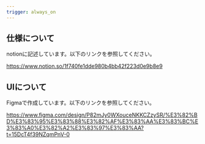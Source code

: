 ```yaml
---
trigger: always_on
---
```


## 仕様について

notionに記述しています。以下のリンクを参照してください。

https://www.notion.so/1f740fe1dde980b4bb42f223d0e9b8e9

## UIについて

Figmaで作成しています。以下のリンクを参照してください。

https://www.figma.com/design/P82mJy0WXouceNKKCZzySR/%E3%82%BD%E3%83%95%E3%83%88%E3%82%AF%E3%83%AA%E3%83%BC%E3%83%A0%E3%82%A2%E3%83%97%E3%83%AA?t=15DcT4f39NZqmPnV-0
